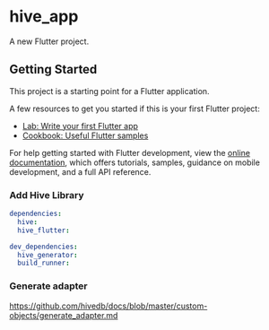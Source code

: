 # hive_app

A new Flutter project.

## Getting Started

This project is a starting point for a Flutter application.

A few resources to get you started if this is your first Flutter project:

- [Lab: Write your first Flutter app](https://docs.flutter.dev/get-started/codelab)
- [Cookbook: Useful Flutter samples](https://docs.flutter.dev/cookbook)

For help getting started with Flutter development, view the
[online documentation](https://docs.flutter.dev/), which offers tutorials,
samples, guidance on mobile development, and a full API reference.

### Add Hive Library
```yml
dependencies:
  hive:
  hive_flutter:

dev_dependencies:
  hive_generator: 
  build_runner:
```


### Generate adapter
https://github.com/hivedb/docs/blob/master/custom-objects/generate_adapter.md
